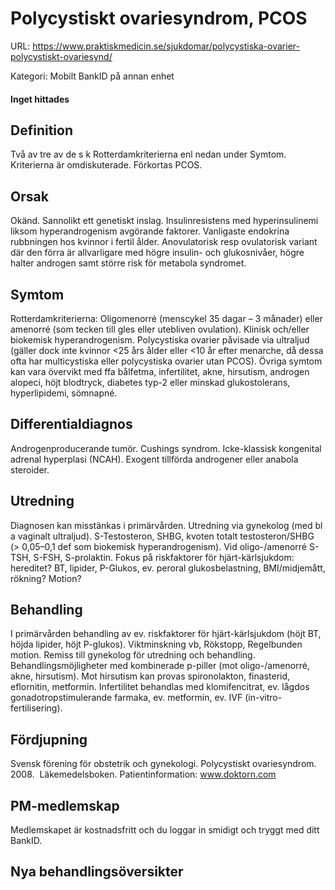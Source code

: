 # Polycystiskt ovariesyndrom, PCOS

URL: https://www.praktiskmedicin.se/sjukdomar/polycystiska-ovarier-polycystiskt-ovariesynd/



Kategori: Mobilt BankID på annan enhet

#### Inget hittades

## Definition

Två av tre av de s k Rotterdamkriterierna enl nedan under Symtom. Kriterierna är omdiskuterade. Förkortas PCOS.

## Orsak

Okänd. Sannolikt ett genetiskt inslag. Insulinresistens med hyperinsulinemi liksom hyperandrogenism avgörande faktorer.
Vanligaste endokrina rubbningen hos kvinnor i fertil ålder. Anovulatorisk resp ovulatorisk variant där den förra är allvarligare med högre insulin- och glukosnivåer, högre halter androgen samt större risk för metabola syndromet.

## Symtom

Rotterdamkriterierna: Oligomenorré (menscykel 35 dagar – 3 månader) eller amenorré (som tecken till gles eller utebliven ovulation). Klinisk och/eller biokemisk hyperandrogenism. Polycystiska ovarier påvisade via ultraljud (gäller dock inte kvinnor <25 års ålder eller <10 år efter menarche, då dessa ofta har multicystiska eller polycystiska ovarier utan PCOS).
Övriga symtom kan vara övervikt med ffa bålfetma, infertilitet, akne, hirsutism, androgen alopeci, höjt blodtryck, diabetes typ-2 eller minskad glukostolerans, hyperlipidemi, sömnapné.

## Differentialdiagnos

Androgenproducerande tumör. Cushings syndrom. Icke-klassisk kongenital adrenal hyperplasi (NCAH). Exogent tillförda androgener eller anabola steroider.

## Utredning

Diagnosen kan misstänkas i primärvården. Utredning via gynekolog (med bl a vaginalt ultraljud). S-Testosteron, SHBG, kvoten totalt testosteron/SHBG (> 0,05–0,1 def som biokemisk hyperandrogenism). Vid oligo-/amenorré S-TSH, S-FSH, S-prolaktin. Fokus på riskfaktorer för hjärt-kärlsjukdom: hereditet? BT, lipider, P-Glukos, ev. peroral glukosbelastning, BMI/midjemått, rökning? Motion?

## Behandling

I primärvården behandling av ev. riskfaktorer för hjärt-kärlsjukdom (höjt BT, höjda lipider, höjt P-glukos). Viktminskning vb, Rökstopp, Regelbunden motion. Remiss till gynekolog för utredning och behandling. Behandlingsmöjligheter med kombinerade p-piller (mot oligo-/amenorré, akne, hirsutism). Mot hirsutism kan provas spironolakton, finasterid, eflornitin, metformin. Infertilitet behandlas med klomifencitrat, ev. lågdos gonadotropstimulerande farmaka, ev. metformin, ev. IVF (in-vitro-fertilisering).

## Fördjupning

Svensk förening för obstetrik och gynekologi. Polycystiskt ovariesyndrom. 2008. 
Läkemedelsboken.
Patientinformation: www.doktorn.com

## PM-medlemskap

Medlemskapet är kostnadsfritt och du loggar in smidigt och tryggt med ditt BankID.

## Nya behandlingsöversikter

